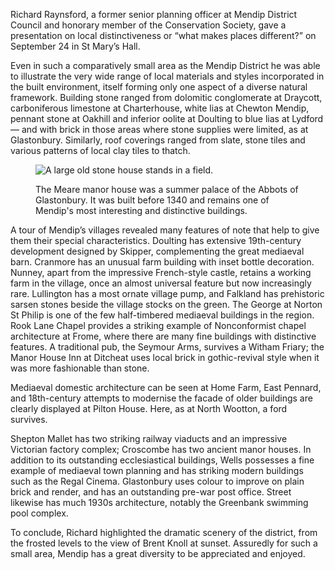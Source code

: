 Richard Raynsford, a former senior planning officer at Mendip District
Council and honorary member of the Conservation Society, gave a
presentation on local distinctiveness or “what makes places different?”
on September 24 in St Mary’s Hall.

Even in such a comparatively small area as the Mendip District he was
able to illustrate the very wide range of local materials and styles
incorporated in the built environment, itself forming only one aspect of
a diverse natural framework. Building stone ranged from dolomitic
conglomerate at Draycott, carboniferous limestone at Charterhouse, white
lias at Chewton Mendip, pennant stone at Oakhill and inferior oolite at
Doulting to blue lias at Lydford — and with brick in those areas where
stone supplies were limited, as at Glastonbury. Similarly, roof
coverings ranged from slate, stone tiles and various patterns of local
clay tiles to thatch.

<figure>
<img src="../mearemanor.jpg" alt="A large old stone house stands in a field.">
<figcaption>

The Meare manor house was a summer palace of the Abbots of Glastonbury.
It was built before 1340 and remains one of Mendip's most interesting
and distinctive buildings.

</figcaption>
</figure>

A tour of Mendip’s villages revealed many features of note that help to
give them their special characteristics. Doulting has extensive
19th-century development designed by Skipper, complementing the great
mediaeval barn. Cranmore has an unusual farm building with inset bottle
decoration. Nunney, apart from the impressive French-style castle,
retains a working farm in the village, once an almost universal feature
but now increasingly rare. Lullington has a most ornate village pump,
and Falkland has prehistoric sarsen stones beside the village stocks on
the green. The George at Norton St Philip is one of the few
half-timbered mediaeval buildings in the region. Rook Lane Chapel
provides a striking example of Nonconformist chapel architecture at
Frome, where there are many fine buildings with distinctive features. A
traditional pub, the Seymour Arms, survives a Witham Friary; the Manor
House Inn at Ditcheat uses local brick in gothic-revival style when it
was more fashionable than stone.

Mediaeval domestic architecture can be seen at Home Farm, East Pennard,
and 18th-century attempts to modernise the facade of older buildings are
clearly displayed at Pilton House. Here, as at North Wootton, a ford
survives.

Shepton Mallet has two striking railway viaducts and an impressive
Victorian factory complex; Croscombe has two ancient manor houses. In
addition to its outstanding ecclesiastical buildings, Wells possesses a
fine example of mediaeval town planning and has striking modern
buildings such as the Regal Cinema. Glastonbury uses colour to improve
on plain brick and render, and has an outstanding pre-war post office.
Street likewise has much 1930s architecture, notably the Greenbank
swimming pool complex.

To conclude, Richard highlighted the dramatic scenery of the district,
from the frosted levels to the view of Brent Knoll at sunset. Assuredly
for such a small area, Mendip has a great diversity to be appreciated
and enjoyed.
